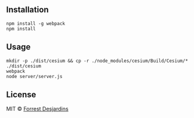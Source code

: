 ## Installation

```
npm install -g webpack
npm install
```

## Usage

```
mkdir -p ./dist/cesium && cp -r ./node_modules/cesium/Build/Cesium/* ./dist/cesium
webpack
node server/server.js
```

## License

MIT © [Forrest Desjardins](https://github.com/fdesjardins)
